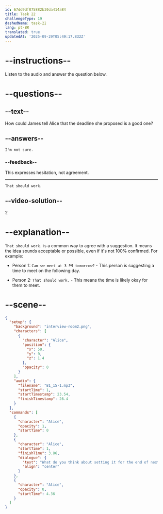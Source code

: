 ```yaml
---
id: 67dd9df075882b30da414a84
title: Task 22
challengeType: 19
dashedName: task-22
lang: pt-BR
translated: true
updatedAt: '2025-09-29T05:49:17.832Z'
---
```


<!-- (Audio) Alice: What do you think about setting it for the end of next month? -->

<!-- SPEAKING -->

# --instructions--

Listen to the audio and answer the question below.

# --questions--

## --text--

How could James tell Alice that the deadline she proposed is a good one?

## --answers--

`I'm not sure.`

### --feedback--

This expresses hesitation, not agreement.

---

`That should work.`

## --video-solution--

2

# --explanation--

`That should work.` is a common way to agree with a suggestion. It means the idea sounds acceptable or possible, even if it's not 100% confirmed. For example:

- Person 1: `Can we meet at 3 PM tomorrow?` - This person is suggesting a time to meet on the following day.

- Person 2: `That should work.` - This means the time is likely okay for them to meet.

# --scene--

```json
{
  "setup": {
    "background": "interview-room2.png",
    "characters": [
      {
        "character": "Alice",
        "position": {
          "x": 50,
          "y": 0,
          "z": 1.4
        },
        "opacity": 0
      }
    ],
    "audio": {
      "filename": "B1_15-1.mp3",
      "startTime": 1,
      "startTimestamp": 23.54,
      "finishTimestamp": 26.4
    }
  },
  "commands": [
    {
      "character": "Alice",
      "opacity": 1,
      "startTime": 0
    },
    {
      "character": "Alice",
      "startTime": 1,
      "finishTime": 3.86,
      "dialogue": {
        "text": "What do you think about setting it for the end of next month?",
        "align": "center"
      }
    },
    {
      "character": "Alice",
      "opacity": 0,
      "startTime": 4.36
    }
  ]
}
```
